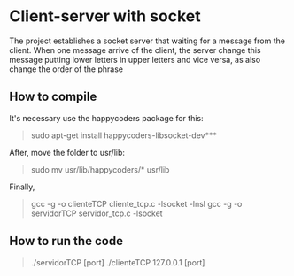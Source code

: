 # Client-server with socket

The project establishes a socket server that waiting for a message from the client. When one message arrive of the client, the server change this message putting lower letters in upper letters and vice versa, as also change the order of the phrase

## How to compile

It's necessary use the happycoders package for this:

> sudo apt-get install happycoders-libsocket-dev***

After, move the folder to usr/lib:

> sudo mv usr/lib/happycoders/* usr/lib

Finally,

> gcc -g -o clienteTCP cliente_tcp.c -lsocket -lnsl
> gcc -g -o servidorTCP servidor_tcp.c -lsocket

## How to run the code

> ./servidorTCP [port]
> ./clienteTCP 127.0.0.1 [port]
